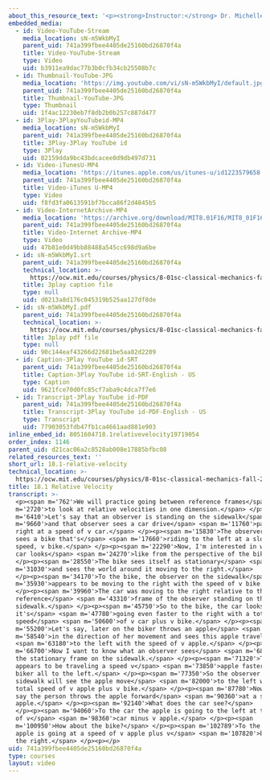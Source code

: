 ```yaml
---
about_this_resource_text: '<p><strong>Instructor:</strong> Dr. Michelle Tomasik</p>'
embedded_media:
  - id: Video-YouTube-Stream
    media_location: sN-m5WkbMyI
    parent_uid: 741a399fbee4405de25160bd26870f4a
    title: Video-YouTube-Stream
    type: Video
    uid: b3911ea9dac77b3b0cfb34cb25508b7c
  - id: Thumbnail-YouTube-JPG
    media_location: 'https://img.youtube.com/vi/sN-m5WkbMyI/default.jpg'
    parent_uid: 741a399fbee4405de25160bd26870f4a
    title: Thumbnail-YouTube-JPG
    type: Thumbnail
    uid: 1f4ac12230eb7f8db2b0b257c887d477
  - id: 3Play-3PlayYouTubeid-MP4
    media_location: sN-m5WkbMyI
    parent_uid: 741a399fbee4405de25160bd26870f4a
    title: 3Play-3Play YouTube id
    type: 3Play
    uid: 82159dda9bc43bdcacee0d9db497d731
  - id: Video-iTunesU-MP4
    media_location: 'https://itunes.apple.com/us/itunes-u/id1223579658'
    parent_uid: 741a399fbee4405de25160bd26870f4a
    title: Video-iTunes U-MP4
    type: Video
    uid: f8fd3fa0613591bf7bcca86f2d4845b5
  - id: Video-InternetArchive-MP4
    media_location: 'https://archive.org/download/MIT8.01F16/MIT8_01F16_L18v01_360p.mp4'
    parent_uid: 741a399fbee4405de25160bd26870f4a
    title: Video-Internet Archive-MP4
    type: Video
    uid: 47b81e0d49bb88488a545cc698d9a6be
  - id: sN-m5WkbMyI.srt
    parent_uid: 741a399fbee4405de25160bd26870f4a
    technical_location: >-
      https://ocw.mit.edu/courses/physics/8-01sc-classical-mechanics-fall-2016/week-6-continuous-mass-transfer/18.1-relative-velocity/18.1-relative-velocity/sN-m5WkbMyI.srt
    title: 3play caption file
    type: null
    uid: d0213a8d176c045319b525aa127df8de
  - id: sN-m5WkbMyI.pdf
    parent_uid: 741a399fbee4405de25160bd26870f4a
    technical_location: >-
      https://ocw.mit.edu/courses/physics/8-01sc-classical-mechanics-fall-2016/week-6-continuous-mass-transfer/18.1-relative-velocity/18.1-relative-velocity/sN-m5WkbMyI.pdf
    title: 3play pdf file
    type: null
    uid: 90c144eaf43266d22681be5aa82d2209
  - id: Caption-3Play YouTube id-SRT
    parent_uid: 741a399fbee4405de25160bd26870f4a
    title: Caption-3Play YouTube id-SRT-English - US
    type: Caption
    uid: 9621fce70d0fc85cf7aba9c4dca7f7e6
  - id: Transcript-3Play YouTube id-PDF
    parent_uid: 741a399fbee4405de25160bd26870f4a
    title: Transcript-3Play YouTube id-PDF-English - US
    type: Transcript
    uid: 77903053fdb47fb1ca4661aad881e903
inline_embed_id: 8051604718.1relativevelocity19719054
order_index: 1146
parent_uid: d21cac06a2c8528ab008e17885bfbc08
related_resources_text: ''
short_url: 18.1-relative-velocity
technical_location: >-
  https://ocw.mit.edu/courses/physics/8-01sc-classical-mechanics-fall-2016/week-6-continuous-mass-transfer/18.1-relative-velocity/18.1-relative-velocity
title: 18.1 Relative Velocity
transcript: >-
  <p><span m='762'>We will practice going between reference frames</span> <span
  m='2720'>to look at relative velocities in one dimension.</span> </p><p><span
  m='6410'>Let's say that an observer is standing on the sidewalk</span> <span
  m='9660'>and that observer sees a car drive</span> <span m='11760'>past to the
  right at a speed of v car.</span> </p><p><span m='15830'>The observer also
  sees a bike that's</span> <span m='17660'>riding to the left at a slower
  speed, v bike.</span> </p><p><span m='22290'>Now, I'm interested in what the
  car looks</span> <span m='24270'>like from the perspective of the bike.</span>
  </p><p><span m='28550'>The bike sees itself as stationary</span> <span
  m='31030'>and sees the world around it moving to the right.</span>
  </p><p><span m='34170'>To the bike, the observer on the sidewalk</span> <span
  m='35930'>appears to be moving to the right with the speed of v bike.</span>
  </p><p><span m='39960'>The car was moving to the right relative to the
  reference</span> <span m='43310'>frame of the observer standing on the
  sidewalk.</span> </p><p><span m='45750'>So to the bike, the car looks like
  it's</span> <span m='47780'>going even faster to the right with a total
  speed</span> <span m='50600'>of v car plus v bike.</span> </p><p><span
  m='55200'>Let's say, later on the biker throws an apple</span> <span
  m='58540'>in the direction of her movement and sees this apple travel</span>
  <span m='63180'>to the left with the speed of v apple.</span> </p><p><span
  m='66700'>Now I want to know what an observer sees</span> <span m='68430'>in
  the stationary frame on the sidewalk.</span> </p><p><span m='71320'>The apple
  appears to be traveling a speed v</span> <span m='73850'>apple faster than the
  biker all to the left.</span> </p><p><span m='77350'>So the observer on the
  sidewalk will see the apple move</span> <span m='82000'>to the left with a
  total speed of v apple plus v bike.</span> </p><p><span m='87780'>Now let's
  say the person throws the apple forward</span> <span m='90360'>at a speed v
  apple.</span> </p><p><span m='92140'>What does the car see?</span>
  </p><p><span m='94060'>To the car the apple is going to the left at the speed
  of v</span> <span m='98360'>car minus v apple.</span> </p><p><span
  m='100950'>How about the bike?</span> </p><p><span m='102789'>To the bike, the
  apple is going at a speed of v apple plus v</span> <span m='107820'>bike to
  the right.</span> </p><p></p>
uid: 741a399fbee4405de25160bd26870f4a
type: courses
layout: video
---
```

